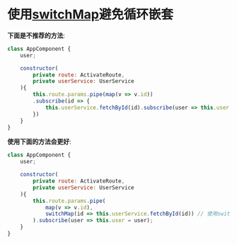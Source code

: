 # 使用[switchMap](https://rxjs-cn.github.io/learn-rxjs-operators/operators/transformation/switchmap.html)避免循环嵌套  
  

**下面是不推荐的方法**:  

```js
class AppComponent {
    user;

    constructor(
        private route: ActivateRoute,
        private userService: UserService
    ){
        this.route.params.pipe(map(v => v.id))
        .subscribe(id => {
            this.userService.fetchById(id).subscribe(user => this.user = user);   // 引发多层嵌套
        })
    }
}
```  

**使用下面的方法会更好**:  

```js
class AppComponent {
    user;

    constructor(
        private route: ActivateRoute,
        private userService: UserService
    ){
        this.route.params.pipe(
            map(v => v.id),
            switchMap(id => this.userService.fetchById(id)) // 使用switchMao
        ).subscribe(user => this.user = user);
    }
}
```